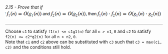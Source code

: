 *2.15 - Prove that if ![equation](https://github.com/jonathantorres/bookshelf/blob/master/adm/ch2/img/2-15.png)*
***
Choose `c1` to satisfy `f1(n) <= c1g1(n)` for all `n > n1`, `0` and `c2` to satisfy `f2(n) <= c2*g2(n)` for all `n > n2`, `0`.  
Note that `c1` and `c2` above can be substituted with `c3` such that `c3 = max(c1, c2)` and the conditions still hold. 
